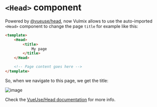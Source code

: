 # `<Head>` component

Powered by [@vueuse/head](https://github.com/vueuse/head), now Vulmix allows to use the auto-imported `<Head>` component to change the page `title` for example like this:

```html [page/test-page.vue] {2-6}
<template>
    <Head>
        <title>
            My page
        </title>
    </Head>

    <!-- Page content goes here -->
</template>
```

So, when we navigate to this page, we get the title:

![image](https://user-images.githubusercontent.com/8026741/192713387-328b8c67-ab67-4515-a6bc-a7757f84d50a.png)

Check the <a href="https://github.com/vueuse/head" target="_blank" rel="noopener nofollow noreferrer">VueUse/Head documentation</a> for more info.
